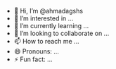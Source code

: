 - 👋 Hi, I’m @ahmadagshs
- 👀 I’m interested in ...
- 🌱 I’m currently learning ...
- 💞️ I’m looking to collaborate on ...
- 📫 How to reach me ...
- 😄 Pronouns: ...
- ⚡ Fun fact: ...

<!---
ahmadagshs/ahmadagshs is a ✨ special ✨ repository because its `README.md` (this file) appears on your GitHub profile.
You can click the Preview link to take a look at your changes.
--->
